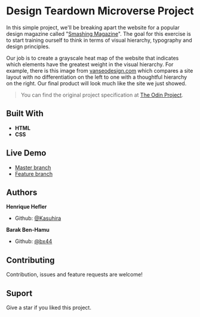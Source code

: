 # Design Teardown Microverse Project

In this simple project, we'll be breaking apart the website for a popular design magazine called "[Smashing Magazine](https://www.smashingmagazine.com/)". The goal for this exercise is to start training ourself to think in terms of visual hierarchy, typography and design principles.

Our job is to create a grayscale heat map of the website that indicates which elements have the greatest weight in the visual hierarchy. For example, there is this image from [vanseodesign.com](https://web.archive.org/web/20170628134444/http://www.vanseodesign.com/blog/wp-content/uploads/2009/12/visual-hierarchy-compared.png) which compares a site layout with no differentiation on the left to one with a thoughtful hierarchy on the right. Our final product will look much like the site we just showed.

>You can find the original project specification at [The Odin Project](https://www.theodinproject.com/courses/html5-and-css3/lessons/design-teardown).

## Built With

- **HTML**
- **CSS**

## Live Demo

- [Master branch](http://raw.githack.com/Kasuhira/design-teardown-microverse/master/index.html)
- [Feature branch](http://raw.githack.com/Kasuhira/design-teardown-microverse/feature-branch/index.html)

## Authors

**Henrique Hefler**

- Github: [@Kasuhira](https://github.com/Kasuhira)

**Barak Ben-Hamu**

- Github: [@bx44](https://github.com/bx44)

## Contributing

Contribution, issues and feature requests are welcome!

## Suport

Give a star if you liked this project.
